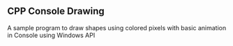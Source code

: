 ## CPP Console Drawing 

A sample program to draw shapes using colored pixels with basic animation in Console using Windows API
